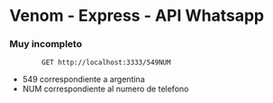# Venom - Express - API Whatsapp

### Muy incompleto

            GET http://localhost:3333/549NUM

- 549 correspondiente a argentina
- NUM correspondiente al numero de telefono
